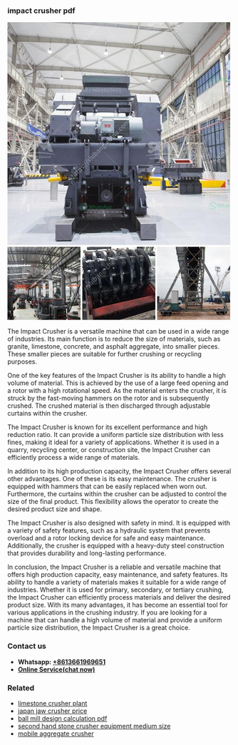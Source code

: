 <h3>impact crusher pdf</h3><img src='1702260427.jpg' alt=''><p>The Impact Crusher is a versatile machine that can be used in a wide range of industries. Its main function is to reduce the size of materials, such as granite, limestone, concrete, and asphalt aggregate, into smaller pieces. These smaller pieces are suitable for further crushing or recycling purposes.</p><p>One of the key features of the Impact Crusher is its ability to handle a high volume of material. This is achieved by the use of a large feed opening and a rotor with a high rotational speed. As the material enters the crusher, it is struck by the fast-moving hammers on the rotor and is subsequently crushed. The crushed material is then discharged through adjustable curtains within the crusher.</p><p>The Impact Crusher is known for its excellent performance and high reduction ratio. It can provide a uniform particle size distribution with less fines, making it ideal for a variety of applications. Whether it is used in a quarry, recycling center, or construction site, the Impact Crusher can efficiently process a wide range of materials.</p><p>In addition to its high production capacity, the Impact Crusher offers several other advantages. One of these is its easy maintenance. The crusher is equipped with hammers that can be easily replaced when worn out. Furthermore, the curtains within the crusher can be adjusted to control the size of the final product. This flexibility allows the operator to create the desired product size and shape.</p><p>The Impact Crusher is also designed with safety in mind. It is equipped with a variety of safety features, such as a hydraulic system that prevents overload and a rotor locking device for safe and easy maintenance. Additionally, the crusher is equipped with a heavy-duty steel construction that provides durability and long-lasting performance.</p><p>In conclusion, the Impact Crusher is a reliable and versatile machine that offers high production capacity, easy maintenance, and safety features. Its ability to handle a variety of materials makes it suitable for a wide range of industries. Whether it is used for primary, secondary, or tertiary crushing, the Impact Crusher can efficiently process materials and deliver the desired product size. With its many advantages, it has become an essential tool for various applications in the crushing industry. If you are looking for a machine that can handle a high volume of material and provide a uniform particle size distribution, the Impact Crusher is a great choice.</p><h3>Contact us</h3><ul><li><strong>Whatsapp:&nbsp;<a href="https://wa.me/8613661969651">+8613661969651</a></strong></li><li><a href="https://swt.shibang-china.com/?git&amp;zhl&amp;impact crusher pdf"><strong>Online Service(chat now)</strong></a></li></ul><h3>Related</h3><ul><li><a href='limestone crusher plant.md'>limestone crusher plant</a></li><li><a href='japan jaw crusher price.md'>japan jaw crusher price</a></li><li><a href='ball mill design calculation pdf.md'>ball mill design calculation pdf</a></li><li><a href='second hand stone crusher equipment medium size.md'>second hand stone crusher equipment medium size</a></li><li><a href='mobile aggregate crusher.md'>mobile aggregate crusher</a></li></ul>